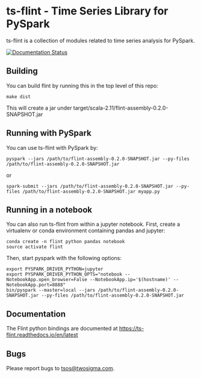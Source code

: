 ts-flint - Time Series Library for PySpark
==========================================

ts-flint is a collection of modules related to time series analysis
for PySpark.

[![Documentation Status](https://readthedocs.org/projects/ts-flint/badge/?version=latest)](http://ts-flint.readthedocs.io/en/latest/?badge=latest)

Building
--------

You can build flint by running this in the top level of this repo:

    make dist

This will create a jar under target/scala-2.11/flint-assembly-0.2.0-SNAPSHOT.jar

Running with PySpark
--------------------

You can use ts-flint with PySpark by:

    pyspark --jars /path/to/flint-assembly-0.2.0-SNAPSHOT.jar --py-files /path/to/flint-assembly-0.2.0-SNAPSHOT.jar

or

    spark-submit --jars /path/to/flint-assembly-0.2.0-SNAPSHOT.jar --py-files /path/to/flint-assembly-0.2.0-SNAPSHOT.jar myapp.py

Running in a notebook
---------------------

You can also run ts-flint from within a jupyter notebook.  First, create a virtualenv or conda environment containing pandas and jupyter:

    conda create -n flint python pandas notebook
    source activate flint
    
Then, start pyspark with the following options:

    export PYSPARK_DRIVER_PYTHON=jupyter
    export PYSPARK_DRIVER_PYTHON_OPTS="notebook --NotebookApp.open_browser=False --NotebookApp.ip='$(hostname)' --NotebookApp.port=8888"
    bin/pyspark --master=local --jars /path/to/flint-assembly-0.2.0-SNAPSHOT.jar --py-files /path/to/flint-assembly-0.2.0-SNAPSHOT.jar

Documentation
-------------

The Flint python bindings are documented at https://ts-flint.readthedocs.io/en/latest

Bugs
----

Please report bugs to <tsos@twosigma.com>.
